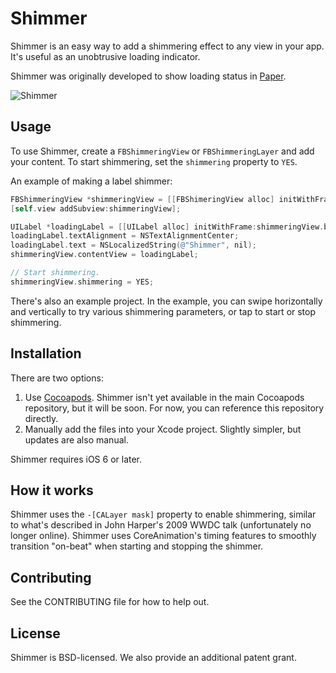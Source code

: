 # Shimmer
Shimmer is an easy way to add a shimmering effect to any view in your app. It's useful as an unobtrusive loading indicator.

Shimmer was originally developed to show loading status in [Paper](http://facebook.com/paper).

![Shimmer](https://github.com/facebook/Shimmer/blob/master/shimmer.gif?raw=true)

## Usage
To use Shimmer, create a `FBShimmeringView` or `FBShimmeringLayer` and add your content. To start shimmering, set the `shimmering` property to `YES`.

An example of making a label shimmer:

```objective-c
FBShimmeringView *shimmeringView = [[FBShimeringView alloc] initWithFrame:self.view.bounds];
[self.view addSubview:shimmeringView];

UILabel *loadingLabel = [[UILabel alloc] initWithFrame:shimmeringView.bounds];
loadingLabel.textAlignment = NSTextAlignmentCenter;
loadingLabel.text = NSLocalizedString(@"Shimmer", nil);
shimmeringView.contentView = loadingLabel;

// Start shimmering.
shimmeringView.shimmering = YES;
```

There's also an example project. In the example, you can swipe horizontally and vertically to try various shimmering parameters, or tap to start or stop shimmering.

## Installation
There are two options:

 1. Use [Cocoapods](http://cocoapods.org). Shimmer isn't yet available in the main Cocoapods repository, but it will be soon. For now, you can reference this repository directly.
 2. Manually add the files into your Xcode project. Slightly simpler, but updates are also manual.

Shimmer requires iOS 6 or later.

## How it works
Shimmer uses the `-[CALayer mask]` property to enable shimmering, similar to what's described in John Harper's 2009 WWDC talk (unfortunately no longer online). Shimmer uses CoreAnimation's timing features to smoothly transition "on-beat" when starting and stopping the shimmer.

## Contributing
See the CONTRIBUTING file for how to help out.

## License
Shimmer is BSD-licensed. We also provide an additional patent grant.

